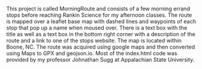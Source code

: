 This project is called MorningRoute and consists of a few morning errand stops before reaching Rankin Science for my afternoon classes. The route is mapped over a leaflet base map with dashed lines and waypoints of each stop that pop up a name when moused over. There is a text box with the title as well as a text box in the bottom right corner with a description of the route and a link to one of the stops website. The map is located within Boone, NC. The route was acquired using google maps and then converted using Maps to GPX and geojson.io. Most of the index.html code was provided by my professor Johnathan Sugg at Appalachian State University. 

